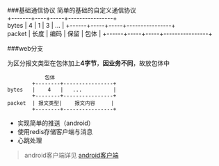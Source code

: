 

###基础通信协议 
	简单的基础的自定义通信协议       
			+-------+----+-----+----------------+     
	bytes   |   4  |  1  | 3   |  ...           |
			+------+-----+-----+----------------+     
	packet  | 长度 | 编码 | 保留 | 包体           |
			+------+-----+-----+----------------+ 
 

###web分支

为区分报文类型在包体加上**4字节**，**因业务不同**，故放包体中 

				包体       
			+--------+----------------+     
	bytes   |    4   |   ...          |
			+--------+----------------+   
	packet  | 报文类型|    报文内容     |
			+--------+----------------+ 

*  实现简单的推送（android）  
*  使用redis存储客户端与消息
*  心跳处理  

  
> android客户端详见 [android客户端](https://github.com/flatychen/nettyPusherAndroid)
 

